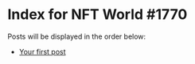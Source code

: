 # Index for NFT World #1770
Posts will be displayed in the order below:

- [Your first post](./001-first.md)

